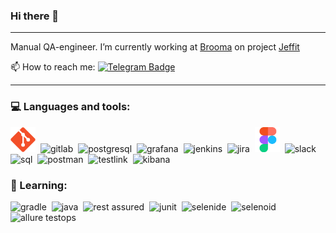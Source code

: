 ### Hi there 👋

---

Manual QA-engineer. I’m currently working at [Brooma](https://brooma.ru/) on project [Jeffit](https://jeffit.ru/)

:mailbox: How to reach me: [![Telegram Badge](https://img.shields.io/badge/-@sanler4ik-blue?style=flat&logo=Telegram&logoColor=white)](https://t.me/sanler4ik)

---

<div>
  
### 💻 Languages and tools:

<img src="https://github.com/devicons/devicon/blob/master/icons/git/git-original.svg" title="git" alt="git" width="40" height="40"/>&nbsp;
<img src="https://cdn.jsdelivr.net/gh/devicons/devicon/icons/gitlab/gitlab-original.svg" title="gitlab" alt="gitlab" width="40" height="40"/>&nbsp;
<img src="https://cdn.jsdelivr.net/gh/devicons/devicon/icons/postgresql/postgresql-original.svg" title="postgresql" alt="postgresql" width="40" height="40"/>&nbsp;
<img src="https://cdn.jsdelivr.net/gh/devicons/devicon/icons/grafana/grafana-original.svg" title="grafana" alt="grafana" width="40" height="40"/>&nbsp;
<img src="https://cdn.jsdelivr.net/gh/devicons/devicon/icons/jenkins/jenkins-original.svg" title="jenkins" alt="jenkins" width="40" height="40"/>&nbsp;
<img src="https://cdn.jsdelivr.net/gh/devicons/devicon/icons/jira/jira-original-wordmark.svg" title="jira" alt="jira" width="40" height="40"/>&nbsp;
<img src="https://github.com/devicons/devicon/blob/master/icons/figma/figma-original.svg" title="figma" alt="figma" width="40" height="40"/>&nbsp;
<img src="https://cdn.jsdelivr.net/gh/devicons/devicon/icons/slack/slack-original.svg" title="slack" alt="slack" width="40" height="40"/>&nbsp;
<img src="https://cdn-icons-png.flaticon.com/512/4492/4492311.png" title="sql" alt="sql" width="40" height="40"/>&nbsp;
<img src="https://whatthelogo.com/storage/logos/postman-271799.png" title="postman" alt="postman" width="40" height="40"/>&nbsp;
<img src="https://secureanycloud.com/wp-content/uploads/sites/33/2016/04/testlink-logo1.png" title="testlink" alt="testlink" width="40" height="40"/>&nbsp;
<img src="https://brandslogos.com/wp-content/uploads/thumbs/elastic-kibana-logo-vector.svg" title="kibana" alt="kibana" width="40" height="40"/>&nbsp;
</div>

<div>

### 🌱 Learning:

<img src="https://cdn.jsdelivr.net/gh/devicons/devicon/icons/gradle/gradle-plain.svg" title="gradle" alt="gradle" width="40" height="40"/>&nbsp;
<img src="https://cdn.jsdelivr.net/gh/devicons/devicon/icons/java/java-original-wordmark.svg" title="java" alt="java" width="40" height="40"/>&nbsp;
<img src="https://avatars.githubusercontent.com/u/19369327?s=280&v=4" title="rest assured" alt="rest assured" width="40" height="40"/>&nbsp;
<img src="https://junit.org/junit5/assets/img/junit5-logo.png" title="junit" alt="junit" width="40" height="40"/>&nbsp;
<img src="https://fs.getcourse.ru/fileservice/file/download/a/159627/sc/399/h/5d2c34e97efd8aff6f7f2c1d3c8c30b8.svg" title="selenide" alt="selenide" width="40" height="40"/>&nbsp;
<img src="https://fs.getcourse.ru/fileservice/file/download/a/159627/sc/131/h/40ba0a9a145340d913192bff0f6c6b77.svg" title="selenoid" alt="selenoid" width="40" height="40"/>&nbsp;
<img src="https://fs.getcourse.ru/fileservice/file/download/a/159627/sc/185/h/c79ab1cf937ba73a952a0a02a11e9469.svg" title="allure testops" alt="allure testops" width="40" height="40"/>&nbsp;      
</div>
